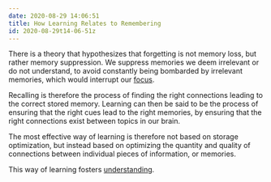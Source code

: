 ```yaml
---
date: 2020-08-29 14:06:51
title: How Learning Relates to Remembering
id: 2020-08-29t14-06-51z
---
```


There is a theory that hypothesizes that forgetting is not memory loss, but
rather memory suppression. We suppress memories we deem irrelevant or do not
understand, to avoid constantly being bombarded by irrelevant memories, which
would interrupt our [focus](./2020-08-28t17-40-26z.md).

Recalling is therefore the process of finding the right connections leading to
the correct stored memory. Learning can then be said to be the process of
ensuring that the right cues lead to the right memories, by ensuring that the
right connections exist between topics in our brain.

The most effective way of learning is therefore not based on storage
optimization, but instead based on optimizing the quantity and quality of
connections between individual pieces of information, or memories.

This way of learning fosters [understanding](./2020-08-26t10-04-56z.md).
